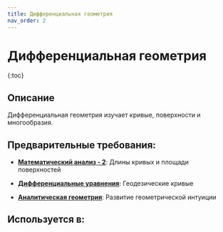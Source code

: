 ```yaml
---
title: Дифференциальная геометрия
nav_order: 2
---
```


# Дифференциальная геометрия


{:toc}

## Описание 
Дифференциальная геометрия изучает кривые, поверхности и многообразия. 


## Предварительные требования:

- **[Математический анализ - 2](calculus_ii.md)**: Длины кривых и площади поверхностей


- **[Дифференциальные уравнения](ode.md)**: Геодезические кривые


- **[Аналитическая геометрия](analytic_geometry.md)**: Развитие геометрической интуиции



## Используется в:

